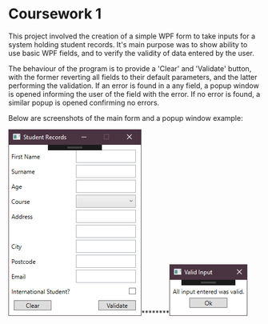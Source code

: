 # Coursework 1

This project involved the creation of a simple WPF form to take inputs for a system holding student records. 
It's main purpose was to show ability to use basic WPF fields, and to verify the validity of data entered by the user.

The behaviour of the program is to provide a 'Clear' and 'Validate' button, with the former reverting all fields to their default parameters, and the latter performing the validation.
If an error is found in a any field, a popup window is opened informing the user of the field with the error. If no error is found, a similar popup is opened confirming no errors.

Below are screenshots of the main form and a popup window example:

![](../img/cw1form.png)********![](../img/cw1popup.png)
